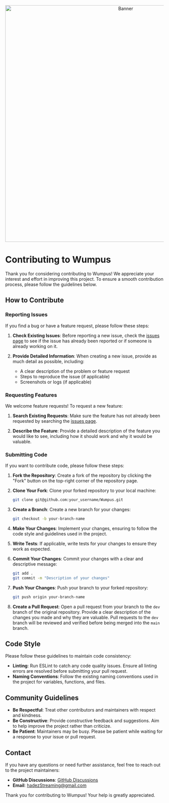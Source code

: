 <div align="center">
  <img src="./public/images/ContributingBanner.avif" alt="Banner" width="750" />
</div>

# Contributing to Wumpus

Thank you for considering contributing to Wumpus! We appreciate your interest and effort in improving this project. To ensure a smooth contribution process, please follow the guidelines below.

## How to Contribute

### Reporting Issues

If you find a bug or have a feature request, please follow these steps:

1. **Check Existing Issues**: Before reporting a new issue, check the [issues page](https://github.com/hadez8877/Wumpus/issues) to see if the issue has already been reported or if someone is already working on it.

2. **Provide Detailed Information**: When creating a new issue, provide as much detail as possible, including:
   - A clear description of the problem or feature request
   - Steps to reproduce the issue (if applicable)
   - Screenshots or logs (if applicable)

### Requesting Features

We welcome feature requests! To request a new feature:
1. **Search Existing Requests**: Make sure the feature has not already been requested by searching the [issues page](https://github.com/hadez8877/Wumpus/issues).

2. **Describe the Feature**: Provide a detailed description of the feature you would like to see, including how it should work and why it would be valuable.

### Submitting Code

If you want to contribute code, please follow these steps:

1. **Fork the Repository**: Create a fork of the repository by clicking the "Fork" button on the top-right corner of the repository page.

2. **Clone Your Fork**: Clone your forked repository to your local machine:
   ```bash
   git clone git@github.com:your_username/Wumpus.git
   ```

3. **Create a Branch**: Create a new branch for your changes:
   ```bash
   git checkout -b your-branch-name
   ```

4. **Make Your Changes**: Implement your changes, ensuring to follow the code style and guidelines used in the project.

5. **Write Tests**: If applicable, write tests for your changes to ensure they work as expected.

6. **Commit Your Changes**: Commit your changes with a clear and descriptive message:
   ```bash
   git add .
   git commit -m "Description of your changes"
   ```

7. **Push Your Changes**: Push your branch to your forked repository:
   ```bash
   git push origin your-branch-name
   ```

8. **Create a Pull Request**: Open a pull request from your branch to the `dev` branch of the original repository. Provide a clear description of the changes you made and why they are valuable. Pull requests to the `dev` branch will be reviewed and verified before being merged into the `main` branch.

## Code Style

Please follow these guidelines to maintain code consistency:

- **Linting**: Run ESLint to catch any code quality issues. Ensure all linting errors are resolved before submitting your pull request.
- **Naming Conventions**: Follow the existing naming conventions used in the project for variables, functions, and files.

## Community Guidelines

- **Be Respectful**: Treat other contributors and maintainers with respect and kindness.
- **Be Constructive**: Provide constructive feedback and suggestions. Aim to help improve the project rather than criticize.
- **Be Patient**: Maintainers may be busy. Please be patient while waiting for a response to your issue or pull request.

## Contact

If you have any questions or need further assistance, feel free to reach out to the project maintainers:

- **GitHub Discussions**: [GitHub Discussions](https://github.com/hadez8877/Wumpus/discussions)
- **Email**: [hadezStreaming@gmail.com](mailto:hadezStreaming@gmail.com)

Thank you for contributing to Wumpus! Your help is greatly appreciated.
